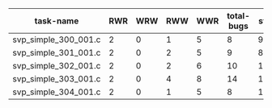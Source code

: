 | task-name | RWR | WRW | RWW | WWR | total-bugs | state | total time(ms) |
|---|---|---|---|---|---|---|---|
| svp_simple_300_001.c | 2 | 0 | 1 | 5 | 8 | 923 | 142 |
| svp_simple_301_001.c | 2 | 0 | 2 | 5 | 9 | 802 | 132 |
| svp_simple_302_001.c | 2 | 0 | 2 | 6 | 10 | 1053 | 157 |
| svp_simple_303_001.c | 2 | 0 | 4 | 8 | 14 | 1464 | 198 |
| svp_simple_304_001.c | 2 | 0 | 1 | 5 | 8 | 1240 | 172 |
